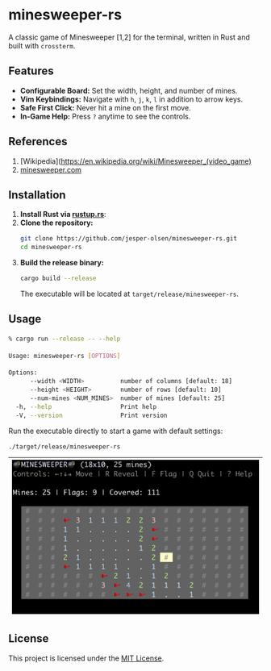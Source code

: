 # minesweeper-rs

A classic game of Minesweeper [1,2] for the terminal, written in Rust and built with `crossterm`.

## Features

-   **Configurable Board:** Set the width, height, and number of mines.
-   **Vim Keybindings:** Navigate with `h`, `j`, `k`, `l` in addition to arrow keys.
-   **Safe First Click:** Never hit a mine on the first move.
-   **In-Game Help:** Press `?` anytime to see the controls.

## References

1. [Wikipedia](https://en.wikipedia.org/wiki/Minesweeper_(video_game)
2. [minesweeper.com](https://minesweepergame.com/)


## Installation

1. **Install Rust via [rustup.rs](https://rustup.rs/)**:
2. **Clone the repository:**
    ```bash
    git clone https://github.com/jesper-olsen/minesweeper-rs.git
    cd minesweeper-rs
    ```
3.  **Build the release binary:**
    ```bash
    cargo build --release
    ```
    The executable will be located at `target/release/minesweeper-rs`.

## Usage

```bash
% cargo run --release -- --help

Usage: minesweeper-rs [OPTIONS]

Options:
      --width <WIDTH>          number of columns [default: 18]
      --height <HEIGHT>        number of rows [default: 10]
      --num-mines <NUM_MINES>  number of mines [default: 25]
  -h, --help                   Print help
  -V, --version                Print version
```

Run the executable directly to start a game with default settings:

```bash
./target/release/minesweeper-rs
```

| ![Game UI](Assets/screenshot.png) |
| --- |


## License

This project is licensed under the [MIT License](LICENSE).
